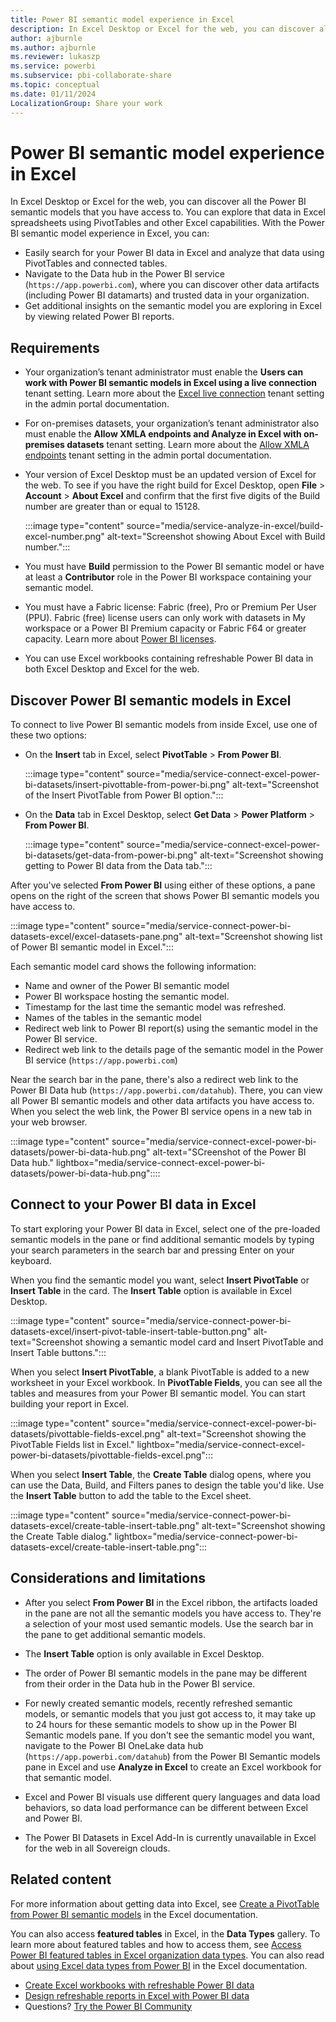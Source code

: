 ```yaml
---
title: Power BI semantic model experience in Excel 
description: In Excel Desktop or Excel for the web, you can discover all the Power BI semantic models that you have access to. You can explore that data in Excel spreadsheets using PivotTables and other Excel capabilities.
author: ajburnle
ms.author: ajburnle
ms.reviewer: lukaszp
ms.service: powerbi
ms.subservice: pbi-collaborate-share
ms.topic: conceptual
ms.date: 01/11/2024
LocalizationGroup: Share your work
---
```

# Power BI semantic model experience in Excel

In Excel Desktop or Excel for the web, you can discover all the Power BI semantic models that you have access to. You can explore that data in Excel spreadsheets using PivotTables and other Excel capabilities. With the Power BI semantic model experience in Excel, you can:  

- Easily search for your Power BI data in Excel and analyze that data using PivotTables and connected tables.
- Navigate to the Data hub in the Power BI service (`https://app.powerbi.com`), where you can discover other data artifacts (including Power BI datamarts) and trusted data in your organization.
- Get additional insights on the semantic model you are exploring in Excel by viewing related Power BI reports.

## Requirements

- Your organization’s tenant administrator must enable the **Users can work with Power BI semantic models in Excel using a live connection** tenant setting. Learn more about the [Excel live connection](/fabric/admin/service-admin-portal-export-sharing#users-can-work-with-power-bi-semantic-models-in-excel-using-a-live-connection) tenant setting in the admin portal documentation.
- For on-premises datasets, your organization’s tenant administrator also must enable the **Allow XMLA endpoints and Analyze in Excel with on-premises datasets** tenant setting. Learn more about the [Allow XMLA endpoints](/fabric/admin/service-admin-portal-integration#allow-xmla-endpoints-and-analyze-in-excel-with-on-premises-datasets) tenant setting in the admin portal documentation.
- Your version of Excel Desktop must be an updated version of Excel for the web. To see if you have the right build for Excel Desktop, open **File** > **Account** > **About Excel** and confirm that the first five digits of the Build number are greater than or equal to 15128.

    :::image type="content" source="media/service-analyze-in-excel/build-excel-number.png" alt-text="Screenshot showing About Excel with Build number.":::

- You must have **Build** permission to the Power BI semantic model or have at least a **Contributor** role in the Power BI workspace containing your semantic model.
- You must have a Fabric license: Fabric (free), Pro or Premium Per User (PPU). Fabric (free) license users can only work with datasets in My workspace or a Power BI Premium capacity or Fabric F64 or greater capacity. Learn more about [Power BI licenses](../fundamentals/service-features-license-type.md).
- You can use Excel workbooks containing refreshable Power BI data in both Excel Desktop and Excel for the web.

## Discover Power BI semantic models in Excel

To connect to live Power BI semantic models from inside Excel, use one of these two options: 

- On the **Insert** tab in Excel, select **PivotTable** > **From Power BI**. 

    :::image type="content" source="media/service-connect-excel-power-bi-datasets/insert-pivottable-from-power-bi.png" alt-text="Screenshot of the Insert PivotTable from Power BI option.":::

- On the **Data** tab in Excel Desktop, select **Get Data** > **Power Platform** > **From Power BI**.

    :::image type="content" source="media/service-connect-excel-power-bi-datasets/get-data-from-power-bi.png" alt-text="Screenshot showing getting to Power BI data from the Data tab.":::

After you've selected **From Power BI** using either of these options, a pane opens on the right of the screen that shows Power BI semantic models you have access to.

:::image type="content" source="media/service-connect-power-bi-datasets-excel/excel-datasets-pane.png" alt-text="Screenshot showing list of Power BI semantic model in Excel.":::

Each semantic model card shows the following information:

- Name and owner of the Power BI semantic model 
- Power BI workspace hosting the semantic model. 
- Timestamp for the last time the semantic model was refreshed. 
- Names of the tables in the semantic model 
- Redirect web link to Power BI report(s) using the semantic model in the Power BI service.  
- Redirect web link to the details page of the semantic model in the Power BI service (`https://app.powerbi.com`) 

Near the search bar in the pane, there's also a redirect web link to the Power BI Data hub (`https://app.powerbi.com/datahub`). There, you can view all Power BI semantic models and other data artifacts you have access to. When you select the web link, the Power BI service opens in a new tab in your web browser.

:::image type="content" source="media/service-connect-excel-power-bi-datasets/power-bi-data-hub.png" alt-text="SCreenshot of the Power BI Data hub." lightbox="media/service-connect-excel-power-bi-datasets/power-bi-data-hub.png"::::

## Connect to your Power BI data in Excel 

To start exploring your Power BI data in Excel, select one of the pre-loaded semantic models in the pane or find additional semantic models by typing your search parameters in the search bar and pressing Enter on your keyboard.

When you find the semantic model you want, select **Insert PivotTable** or **Insert Table** in the card. The **Insert Table** option is available in Excel Desktop.

:::image type="content" source="media/service-connect-power-bi-datasets-excel/insert-pivot-table-insert-table-button.png" alt-text="Screenshot showing a semantic model card and Insert PivotTable and Insert Table buttons.":::

When you select **Insert PivotTable**, a blank PivotTable is added to a new worksheet in your Excel workbook. In **PivotTable Fields**, you can see all the tables and measures from your Power BI semantic model. You can start building your report in Excel.

:::image type="content" source="media/service-connect-excel-power-bi-datasets/pivottable-fields-excel.png" alt-text="Screenshot showing the PivotTable Fields list in Excel." lightbox="media/service-connect-excel-power-bi-datasets/pivottable-fields-excel.png":::

When you select **Insert Table**, the **Create Table** dialog opens, where you can use the Data, Build, and Filters panes to design the table you'd like. Use the **Insert Table** button to add the table to the Excel sheet.  

:::image type="content" source="media/service-connect-power-bi-datasets-excel/create-table-insert-table.png" alt-text="Screenshot showing the Create Table dialog." lightbox="media/service-connect-power-bi-datasets-excel/create-table-insert-table.png":::


## Considerations and limitations 

- After you select **From Power BI** in the Excel ribbon, the artifacts loaded in the pane are not all the semantic models you have access to. They're a selection of your most used semantic models. Use the search bar in the pane to get additional semantic models.
- The **Insert Table** option is only available in Excel Desktop. 

- The order of Power BI semantic models in the pane may be different from their order in the Data hub in the Power BI service.

- For newly created semantic models, recently refreshed semantic models, or semantic models that you just got access to, it may take up to 24 hours for these semantic models to show up in the Power BI Semantic models pane. If you don't see the semantic model you want, navigate to the Power BI OneLake data hub (`https://app.powerbi.com/datahub`) from the Power BI Semantic models pane in Excel and use **Analyze in Excel** to create an Excel workbook for that semantic model.

- Excel and Power BI visuals use different query languages and data load behaviors, so data load performance can be different between Excel and Power BI.

- The Power BI Datasets in Excel Add-In is currently unavailable in Excel for the web in all Sovereign clouds.

## Related content

For more information about getting data into Excel, see [Create a PivotTable from Power BI semantic models](https://support.office.com/article/31444a04-9c38-4dd7-9a45-22848c666884) in the Excel documentation.

You can also access **featured tables** in Excel, in the **Data Types** gallery. To learn more about featured tables and how to access them, see [Access Power BI featured tables in Excel organization data types](service-excel-featured-tables.md). You can also read about [using Excel data types from Power BI](https://support.office.com/article/use-excel-data-types-from-power-bi-preview-cd8938ce-f963-444d-b82a-7140848241e9) in the Excel documentation.

- [Create Excel workbooks with refreshable Power BI data](service-analyze-in-excel.md)
- [Design refreshable reports in Excel with Power BI data](service-analyze-power-bi-datasets-excel.md)
- Questions? [Try the Power BI Community](https://community.powerbi.com/)
